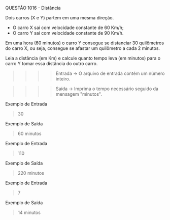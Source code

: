 QUESTÃO 1016 - Distância

Dois carros (X e Y) partem em uma mesma direção. 
- O carro X sai com velocidade constante de 60 Km/h;
- O carro Y sai com velocidade constante de 90 Km/h.

Em uma hora (60 minutos) o carro Y consegue se distanciar 30 quilômetros do carro X,
ou seja, consegue se afastar um quilômetro a cada 2 minutos.

Leia a distância (em Km) e calcule quanto tempo leva (em minutos) para o carro Y tomar essa distância do outro carro.

>>>>    Entrada ->
O arquivo de entrada contém um número inteiro.

>>>>    Saída ->
Imprima o tempo necessário seguido da mensagem "minutos".

Exemplo de Entrada
> 30

Exemplo de Saída
> 60 minutos

Exemplo de Entrada
> 110

Exemplo de Saída
> 220 minutos

Exemplo de Entrada
> 7

Exemplo de Saída
> 14 minutos
